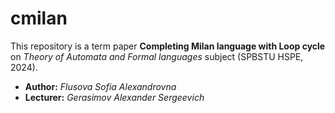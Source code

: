 # cmilan
This repository is a term paper **Completing Milan language with Loop cycle** on *Theory of Automata and Formal languages* subject (SPBSTU HSPE, 2024).
- **Author:** *Flusova Sofia Alexandrovna*
- **Lecturer:** *Gerasimov Alexander Sergeevich* 



